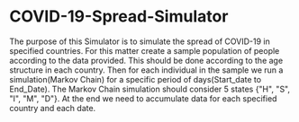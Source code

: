 # COVID-19-Spread-Simulator
The purpose of this Simulator is to simulate the spread of COVID-19 in specified countries.
For this matter create a sample  population of people according to the data provided.
This should be done according to the age structure in each country.
Then for each individual in the sample we run a simulation(Markov Chain) for a specific period of days(Start_date to End_Date).
The Markov Chain simulation should consider 5 states {"H", "S", "I", "M", "D"}.
At the end we need to accumulate data for each specified country and each date.
